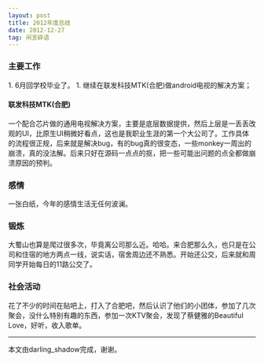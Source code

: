 ```yaml
---
layout: post
title: 2012年度总结
date: 2012-12-27
tag: 闲言碎语
---
```


<h3>主要工作</h3>
1. 6月回学校毕业了。
1. 继续在联发科技MTK(合肥)做android电视的解决方案；
       
<h4>联发科技MTK(合肥)</h4>
一个配合芯片做的通用电视解决方案，主要是底层数据提供，然后上层是一丢丢改观的UI，比原生UI稍微好看点，这也是我职业生涯的第一个大公司了。工作具体的流程很正规，后来就是解决bug，有的bug真的很变态，一些monkey一周出的崩溃，真的没法解。后来只好在源码一点点的抠，把一些可能出问题的点全都做崩溃原因的预判。


<h3>感情</h3>
一张白纸，今年的感情生活无任何波澜。


<h3>锻炼</h3>
大蜀山也算是爬过很多次，毕竟离公司那么近。哈哈。来合肥那么久，也只是在公司和住宿的地方两点一线，说实话，宿舍周边还不熟悉。开始还公交，后来就和周同学开始每日的11路公交了。


<h3>社会活动</h3>
花了不少的时间在贴吧上，打入了合肥吧，然后认识了他们的小团体，参加了几次聚会，没什么特别有趣的东西，参加一次KTV聚会，发现了蔡健雅的Beautiful Love，好听，收入歌单。

-------------------------------
本文由darling_shadow完成，谢谢。
 
 
